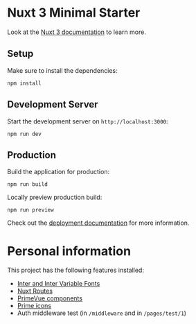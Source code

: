 # Nuxt 3 Minimal Starter

Look at the [Nuxt 3 documentation](https://nuxt.com/docs/getting-started/introduction) to learn more.

## Setup

Make sure to install the dependencies:

`npm install`

## Development Server

Start the development server on `http://localhost:3000`:

`npm run dev`

## Production

Build the application for production:

`npm run build`

Locally preview production build:

`npm run preview`

Check out the [deployment documentation](https://nuxt.com/docs/getting-started/deployment) for more information.

# Personal information

This project has the following features installed:
- [Inter and Inter Variable Fonts](https://fonts.google.com/specimen/Inter)
- [Nuxt Routes](https://nuxt.com/docs/getting-started/routing)
- [PrimeVue components](https://primevue.org)
- [Prime icons](https://primevue.org/icons/)
- Auth middleware test (in `/middleware` and in `/pages/test/1`)